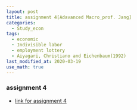 ```yaml
---
layout: post
title: assignment 4[Adavanced Macro_prof. Jang]
categories:
  - Study_econ
tags:
  - economic
  - Indivisible labor
  - employment lottery
  - Aiyagari, Christiano and Eichenbaum(1992)
last_modified_at: 2020-03-19
use_math: true
---
```


### assignment 4

* [link for assignment 4](https://drive.google.com/uc?export=view&id=1mAecmq-vcY0J6DD4V92Qm-mjDE8y1A9z)  